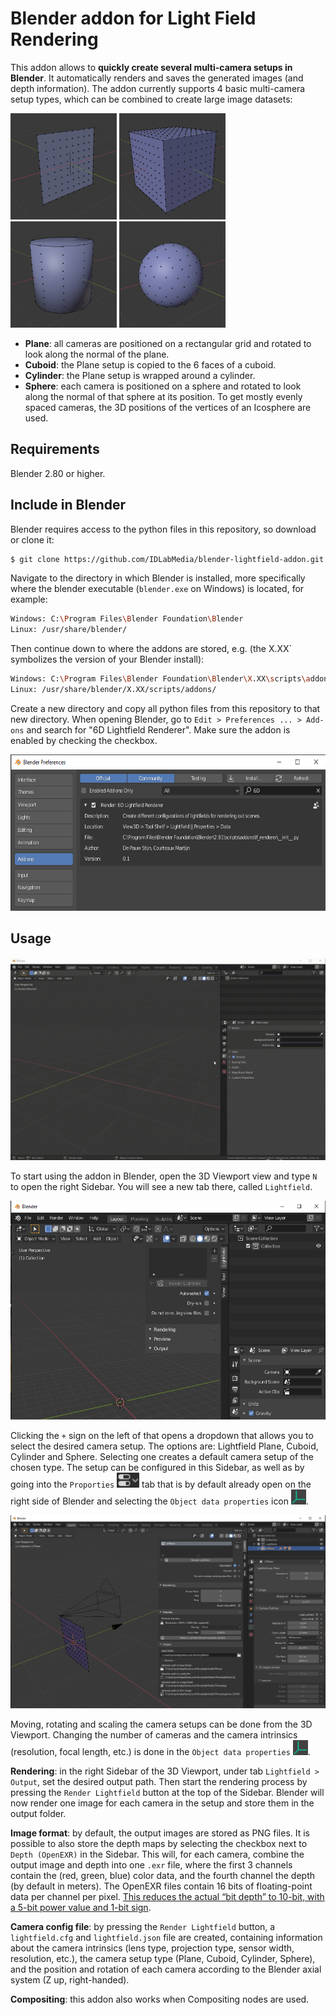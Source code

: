 # Blender addon for Light Field Rendering

This addon allows to **quickly create several multi-camera setups in Blender**. It automatically renders and saves the generated images (and depth information). The addon currently supports 4 basic multi-camera setup types, which can be combined to create large image datasets:

<p float="left">
  <img src="/docs/Plane.PNG" width="170" />
  <img src="/docs/Cuboid.PNG" width="170" />
  <img src="/docs/Cylinder.PNG" width="170" />
  <img src="/docs/Sphere.PNG" width="170" />


- **Plane**: all cameras are positioned on a rectangular grid and rotated to look along the normal of the plane.
- **Cuboid**: the Plane setup is copied to the 6 faces of a cuboid.
- **Cylinder**: the Plane setup is wrapped around a cylinder.
- **Sphere**: each camera is positioned on a sphere and rotated to look along the normal of that sphere at its position. To get mostly evenly spaced cameras, the 3D positions of the vertices of an Icosphere are used.

## Requirements
Blender 2.80 or higher.

## Include in Blender
Blender requires access to the python files in this repository, so download or clone it:
```sh
$ git clone https://github.com/IDLabMedia/blender-lightfield-addon.git
```

Navigate to the directory in which Blender is installed, more specifically where the blender executable (`blender.exe` on Windows) is located, for example:
```sh
Windows: C:\Program Files\Blender Foundation\Blender
Linux: /usr/share/blender/
```
Then continue down to where the addons are stored, e.g. (the X.XX` symbolizes the version of your Blender install):
```sh
Windows: C:\Program Files\Blender Foundation\Blender\X.XX\scripts\addons
Linux: /usr/share/blender/X.XX/scripts/addons/
```
Create a new directory and copy all python files from this repository to that new directory. When opening Blender, go to `Edit > Preferences ... > Add-ons` and search for "6D Lightfield Renderer". Make sure the addon is enabled by checking the checkbox.
<p float="left">
	<img src="docs/addon_window.PNG" height="250"/>
</p>

## Usage
<img src="docs/settings.gif" />

To start using the addon in Blender, open the 3D Viewport view and type `N` to open the right Sidebar. You will see a new tab there, called `Lightfield`. 
<p float="left">
<img src="docs/blender_lightfield_tab1.PNG"  height="350"/>
</p>

Clicking the `+` sign on the left of that opens a dropdown that allows you to select the desired camera setup. The options are: Lightfield Plane, Cuboid, Cylinder and Sphere. Selecting one creates a default camera setup of the chosen type. The setup can be configured in this Sidebar, as well as by going into the `Proporties` <img src="docs/properties_icon2.PNG"  height="24"/> tab that is by default already open on the right side of Blender and selecting the `Object data properties` icon <img src="docs/data_properties_icon2.PNG"  height="24"/>.
<p float="left">
<img src="docs/blender_lightfield_tab2.PNG"/>
</p>

Moving, rotating and scaling the camera setups can be done from the 3D Viewport. Changing the number of cameras and the camera intrinsics (resolution, focal length, etc.) is done in the `Object data properties` <img src="docs/data_properties_icon2.PNG"  height="24"/>.

**Rendering**: in the right Sidebar of the 3D Viewport, under tab `Lightfield > Output`, set the desired output path. Then start the rendering process by pressing the `Render Lightfield` button at the top of the Sidebar. Blender will now render one image for each camera in the setup and store them in the output folder. 

**Image format**: by default, the output images are stored as PNG files. It is possible to also store the depth maps by selecting the checkbox next to `Depth (OpenEXR)` in the Sidebar. This will, for each camera, combine the output image and depth into one `.exr` file, where the first 3 channels contain the (red, green, blue) color data, and the fourth channel the depth (by default in meters). The OpenEXR files contain 16 bits of floating-point data per channel per pixel. [This reduces the actual “bit depth” to 10-bit, with a 5-bit power value and 1-bit sign](https://docs.blender.org/manual/en/latest/files/media/image_formats.html#openexr).

**Camera config file**: by pressing the `Render Lightfield` button, a `lightfield.cfg` and `lightfield.json` file are created, containing information about the camera intrinsics (lens type, projection type, sensor width, resolution, etc.), the camera setup type (Plane, Cuboid, Cylinder, Sphere), and the position and rotation of each camera according to the Blender axial system (Z up, right-handed).

**Compositing**: this addon also works when Compositing nodes are used.

